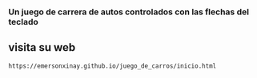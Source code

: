 ### Un juego de carrera de autos controlados con las flechas del teclado

## visita su web
```
https://emersonxinay.github.io/juego_de_carros/inicio.html
```